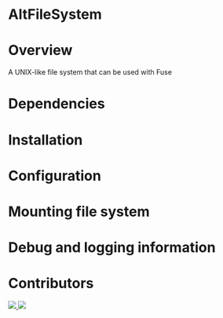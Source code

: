 # AltFileSystem

# Overview

A UNIX-like file system that can be used with Fuse

# Dependencies

# Installation 

# Configuration

# Mounting file system

# Debug and logging information

# Contributors
<a href="https://github.com/bhavyejain/AltFileSystem/graphs/contributors">
  <img src="https://contrib.rocks/image?repo=bhavyejain/AltFileSystem" />
</a>    

<a href="https://github.com/SwathiSBhat/ThePulse/graphs/contributors">
  <img src="https://contrib.rocks/image?repo=SwathiSBhat/ThePulse" />
</a>
